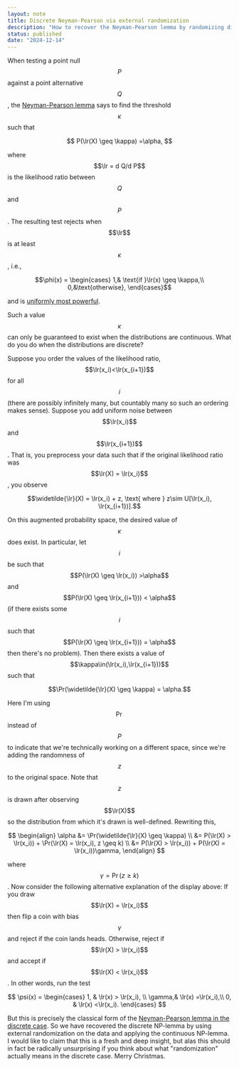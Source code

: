 ```yaml
---
layout: note
title: Discrete Neyman-Pearson via external randomization
description: "How to recover the Neyman-Pearson lemma by randomizing discrete data" 
status: published
date: "2024-12-14"
---
```


$$
\newcommand{\lr}{\Lambda}
\newcommand{\ind}{\mathbf{1}}
\newcommand{\Pr}{\mathbb{P}}
$$

When testing a point null $$P$$ against a point alternative $$Q$$, the [Neyman-Pearson lemma](https://thestatsmap.com/Neyman-Pearson-lemma) says to find the threshold $$\kappa$$ such that 

$$
P(\lr(X) \geq \kappa) =\alpha,
$$  

where $$\lr = d Q/d P$$ is the likelihood ratio between $$Q$$ and $$P$$. The resulting test rejects when $$\lr$$ is at least $$\kappa$$, i.e., 

$$\phi(x) = \begin{cases}
1,& \text{if }\lr(x) \geq \kappa,\\
0,&\text{otherwise},
\end{cases}$$ 

and is [uniformly most powerful](https://thestatsmap.com/uniformly-most-powerful-test).

Such a value $$\kappa$$ can only be guaranteed to exist when the distributions are continuous. What do you do when the distributions are discrete? 

Suppose you order the values of the likelihood ratio, $$\lr(x_i)<\lr(x_{i+1})$$ for all $$i$$ (there are possibly infinitely many, but countably many so such an ordering makes sense). Suppose you add uniform noise between $$\lr(x_i)$$ and $$\lr(x_{i+1})$$. That is, you preprocess your data such that if the original likelihood ratio was $$\lr(X) = \lr(x_i)$$, you observe 

$$\widetilde{\lr}(X) = \lr(x_i) + z, \text{ where } z\sim U[\lr(x_i), \lr(x_{i+1})].$$

On this augmented probability space, the desired value of $$\kappa$$ does exist. In particular, let $$i$$ be such that $$P(\lr(X) \geq \lr(x_i)) >\alpha$$ and $$P(\lr(X) \geq \lr(x_{i+1})) < \alpha$$ (if there exists some $$i$$ such that $$P(\lr(X) \geq \lr(x_{i+1})) = \alpha$$ then there's no problem).  Then there exists a value of $$\kappa\in(\lr(x_i),\lr(x_{i+1}))$$ such that 

$$\Pr(\widetilde{\lr}(X) \geq \kappa) = \alpha.$$

Here I'm using $$\Pr$$ instead of $$P$$ to indicate that we're technically working on a different space, since we're adding the randomness of $$z$$ to the original space. Note that $$z$$ is drawn after observing $$\lr(X)$$ so the distribution from which it's drawn is well-defined. Rewriting this, 

$$
\begin{align}
\alpha &= \Pr(\widetilde{\lr}(X) \geq \kappa) \\ 
&= P(\lr(X) > \lr(x_i)) + \Pr(\lr(X) = \lr(x_i), z \geq k) \\ 
&= P(\lr(X) > \lr(x_i)) + P(\lr(X) = \lr(x_i))\gamma,
\end{align}
$$

where $$\gamma = \Pr(z \geq k)$$. Now consider the following alternative explanation of the display above: If you draw $$\lr(X) = \lr(x_i)$$ then flip a coin with bias $$\gamma$$ and reject if the coin lands heads. Otherwise, reject if $$\lr(X) > \lr(x_i)$$ and accept if $$\lr(X) < \lr(x_i)$$. In other words, run the test 

$$
\psi(x) = \begin{cases}
1, & \lr(x) > \lr(x_i), \\
\gamma,& \lr(x) =\lr(x_i),\\ 
0, & \lr(x) <\lr(x_i).
\end{cases}
$$

But this is precisely the classical form of the [Neyman-Pearson lemma in the discrete case](https://thestatsmap.com/Neyman-Pearson-lemma-for-discrete-distributions). So we have recovered the discrete NP-lemma by using external randomization on the data and applying the continuous NP-lemma. I would like to claim that this is a fresh and deep insight, but alas this should in fact be radically unsurprising if you think about what "randomization" actually means in the discrete case. Merry Christmas.  

